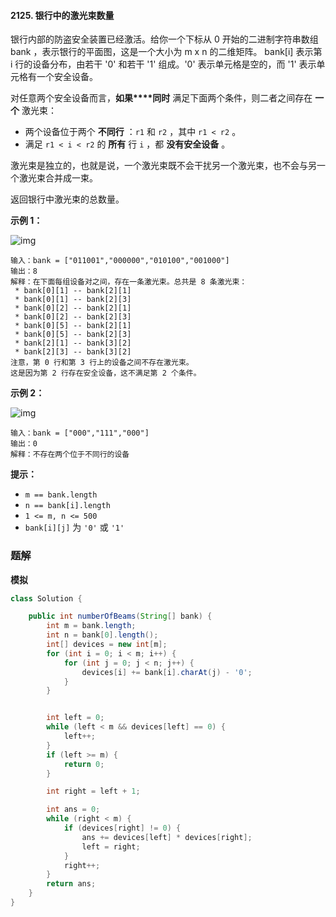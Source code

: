 #### 2125. 银行中的激光束数量

银行内部的防盗安全装置已经激活。给你一个下标从 0 开始的二进制字符串数组 bank ，表示银行的平面图，这是一个大小为 m x n 的二维矩阵。 bank[i] 表示第 i 行的设备分布，由若干 '0' 和若干 '1' 组成。'0' 表示单元格是空的，而 '1' 表示单元格有一个安全设备。

对任意两个安全设备而言，**如果****同时** 满足下面两个条件，则二者之间存在 **一个** 激光束：

- 两个设备位于两个 **不同行** ：`r1` 和 `r2` ，其中 `r1 < r2` 。
- 满足 `r1 < i < r2` 的 **所有** 行 `i` ，都 **没有安全设备** 。

激光束是独立的，也就是说，一个激光束既不会干扰另一个激光束，也不会与另一个激光束合并成一束。

返回银行中激光束的总数量。

**示例 1：**

![img](http://gitlab.wsh-study.com/xp-study/LeeteCode/blob/master/模拟/images/银行中的激光束数量/1.jpg)

```shell
输入：bank = ["011001","000000","010100","001000"]
输出：8
解释：在下面每组设备对之间，存在一条激光束。总共是 8 条激光束：
 * bank[0][1] -- bank[2][1]
 * bank[0][1] -- bank[2][3]
 * bank[0][2] -- bank[2][1]
 * bank[0][2] -- bank[2][3]
 * bank[0][5] -- bank[2][1]
 * bank[0][5] -- bank[2][3]
 * bank[2][1] -- bank[3][2]
 * bank[2][3] -- bank[3][2]
注意，第 0 行和第 3 行上的设备之间不存在激光束。
这是因为第 2 行存在安全设备，这不满足第 2 个条件。
```

**示例 2：**

![img](http://gitlab.wsh-study.com/xp-study/LeeteCode/blob/master/模拟/images/银行中的激光束数量/2.jpg)

```shell
输入：bank = ["000","111","000"]
输出：0
解释：不存在两个位于不同行的设备
```

**提示：**

- `m == bank.length`
- `n == bank[i].length`
- `1 <= m, n <= 500`
- `bank[i][j]` 为 `'0'` 或 `'1'`

### 题解

**模拟**

```java
class Solution {

    public int numberOfBeams(String[] bank) {
        int m = bank.length;
        int n = bank[0].length();
        int[] devices = new int[m];
        for (int i = 0; i < m; i++) {
            for (int j = 0; j < n; j++) {
                devices[i] += bank[i].charAt(j) - '0';
            }
        }


        int left = 0;
        while (left < m && devices[left] == 0) {
            left++;
        }
        if (left >= m) {
            return 0;
        }

        int right = left + 1;

        int ans = 0;
        while (right < m) {
            if (devices[right] != 0) {
                ans += devices[left] * devices[right];
                left = right;
            }
            right++;
        }
        return ans;
    }
}
```

